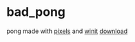 # bad_pong
pong made with <a href="https://crates.io/crates/pixels=">pixels</a> and <a href="https://crates.io/crates/winit=">winit</a>
<a href="https://github.com/grebii/bad_pong/releases/tag/v1.0.0">download</a>

